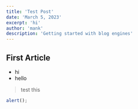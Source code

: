 ```yaml
---
title: 'Test Post'
date: 'March 5, 2023'
excerpt: 'hi'
author: 'mank'
description: 'Getting started with blog engines'
---
```


## First Article

* hi
* hello

> test this

```js
alert();
```